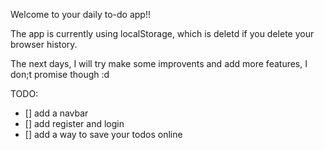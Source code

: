 Welcome to your daily to-do app!!

The app is currently using localStorage, which is deletd if you delete your browser history.

The next days, I will try make some improvents and add more features, I don;t promise though :d

TODO:
- [] add a navbar
- [] add register and login
- [] add a way to save your todos online
